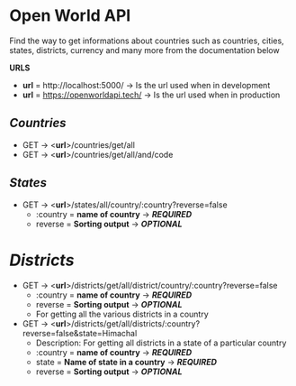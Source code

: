 # **Open World API**
Find the way to get informations about countries such as countries, cities, states, districts, currency and many more from the documentation below

**URLS**
- **url** = http://localhost:5000/ -> Is the url used when in development
- **url** = https://openworldapi.tech/ -> Is the url used when in production
  

## *Countries*
- GET -> <**url**>/countries/get/all
- GET -> <**url**>/countries/get/all/and/code

## *States*
- GET -> <**url**>/states/all/country/:country?reverse=false
  - :country = **name of country** -> ***REQUIRED***
  - reverse = **Sorting output** -> ***OPTIONAL***

# *Districts*
- GET -> <**url**>/districts/get/all/district/country/:country?reverse=false
  - :country = **name of country** -> ***REQUIRED***
  - reverse = **Sorting output** -> ***OPTIONAL***
  - For getting all the various districts in a country
- GET -> <**url**>/districts/get/all/districts/:country?reverse=false&state=Himachal
  - Description: For getting all districts in a state of a particular country
  - :country = **name of country** -> ***REQUIRED***
  - state = **Name of state in a country** -> ***REQUIRED***
  - reverse = **Sorting output** -> ***OPTIONAL***